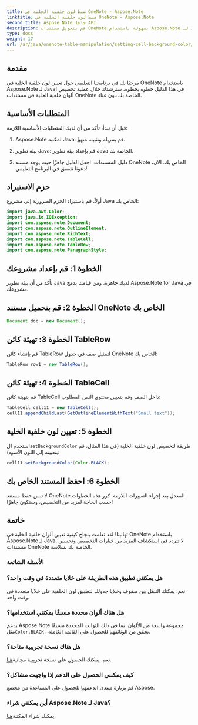 ```yaml
---
title: ضبط لون خلفية الخلية في OneNote - Aspose.Note
linktitle: ضبط لون خلفية الخلية في OneNote - Aspose.Note
second_title: Aspose.Note جافا API
description: قم بتحويل مستندات OneNote بسهولة باستخدام Aspose.Note لـ Java. قم بتخصيص ألوان خلفية الخلية بسهولة. جرب النسخة التجريبية المجانية الآن!
type: docs
weight: 17
url: /ar/java/onenote-table-manipulation/setting-cell-background-color/
---
```

## مقدمة
مرحبًا بك في برنامجنا التعليمي حول تعيين لون خلفية الخلية في OneNote باستخدام Aspose.Note لـ Java! في هذا الدليل خطوة بخطوة، سنرشدك خلال عملية تخصيص ألوان خلفية الخلية في مستندات OneNote الخاصة بك دون عناء.
## المتطلبات الأساسية
قبل أن نبدأ، تأكد من أن لديك المتطلبات الأساسية اللازمة:
1.  Aspose.Note لمكتبة Java: قم بتنزيله وتثبيته من[هنا](https://releases.aspose.com/note/java/).
   
2. بيئة تطوير Java: قم بإعداد بيئة تطوير Java الخاصة بك.
3. دليل المستندات: اجعل الدليل جاهزًا حيث يوجد مستند OneNote الخاص بك.
الآن، دعونا نتعمق في البرنامج التعليمي!
## حزم الاستيراد
أولاً، قم باستيراد الحزم الضرورية إلى مشروع Java الخاص بك:
```java
import java.awt.Color;
import java.io.IOException;
import com.aspose.note.Document;
import com.aspose.note.OutlineElement;
import com.aspose.note.RichText;
import com.aspose.note.TableCell;
import com.aspose.note.TableRow;
import com.aspose.note.ParagraphStyle;
```
## الخطوة 1: قم بإعداد مشروعك
تأكد من أن بيئة تطوير Java لديك جاهزة، ومن قيامك بدمج Aspose.Note for Java في مشروعك.
## الخطوة 2: قم بتحميل مستند OneNote الخاص بك
```java
Document doc = new Document();
```
## الخطوة 3: تهيئة كائن TableRow
قم بإنشاء كائن TableRow لتمثيل صف في جدول OneNote الخاص بك:
```java
TableRow row1 = new TableRow();
```
## الخطوة 4: تهيئة كائن TableCell
قم بتهيئة كائن TableCell داخل الصف وقم بتعيين محتوى النص المطلوب:
```java
TableCell cell11 = new TableCell();
cell11.appendChildLast(GetOutlineElementWithText("Small text"));
```
## الخطوة 5: تعيين لون خلفية الخلية
 استخدم ال`setBackgroundColor` طريقة لتخصيص لون خلفية الخلية (في هذا المثال، قم بتعيينه إلى اللون الأسود):
```java
cell11.setBackgroundColor(Color.BLACK);
```
## الخطوة 6: احفظ المستند الخاص بك
لا تنس حفظ مستند OneNote المعدل بعد إجراء التغييرات اللازمة.
كرر هذه الخطوات حسب الحاجة لمزيد من التخصيص، وستكون جاهزًا!
## خاتمة
تهانينا! لقد تعلمت بنجاح كيفية تعيين ألوان خلفية الخلية في OneNote باستخدام Aspose.Note لـ Java. لا تتردد في استكشاف المزيد من خيارات التخصيص وتحسين مستندات OneNote الخاصة بك بسلاسة.
### الأسئلة الشائعة
### هل يمكنني تطبيق هذه الطريقة على خلايا متعددة في وقت واحد؟
نعم، يمكنك التنقل بين صفوف وخلايا جدولك لتطبيق لون الخلفية على خلايا متعددة في وقت واحد.
### هل هناك ألوان محددة مسبقًا يمكنني استخدامها؟
 يدعم Aspose.Note مجموعة واسعة من الألوان، بما في ذلك الثوابت المحددة مسبقًا مثل`Color.BLACK` . تحقق من الوثائق[هنا](https://reference.aspose.com/note/java/) للحصول على القائمة الكاملة.
### هل هناك نسخة تجريبية متاحة؟
 نعم، يمكنك الحصول على نسخة تجريبية مجانية[هنا](https://releases.aspose.com/).
### كيف يمكنني الحصول على الدعم إذا واجهت مشاكل؟
 قم بزيارة منتدى الدعم[هنا](https://forum.aspose.com/c/note/28) للحصول على المساعدة من مجتمع Aspose.
### أين يمكنني شراء Aspose.Note لـ Java؟
 يمكنك شراء المكتبة[هنا](https://purchase.aspose.com/buy).